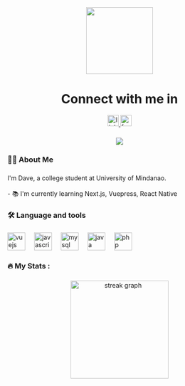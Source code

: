 <div align="center">
  <img height="150" src="https://media.tenor.com/GOj9ZF_-ZOcAAAAM/cat.gif" />
</div>

###

<div align="center">
  <h1>Connect with me in</h1>

  <a href = https://www.linkedin.com/in/dave-henry-fernandez-a69585348/ target="_blank">
  <img src="https://img.shields.io/static/v1?message=LinkedIn&logo=linkedin&label=&color=0077B5&logoColor=white&labelColor=&style=for-the-badge" height="25" alt="linkedin logo" />
  </a>
<a href = https://www.facebook.com/davehenryfernandez target="_blank">
  <img src="https://img.shields.io/static/v1?message=Facebook&logo=facebook&label=&color=1877F2&logoColor=white&labelColor=&style=for-the-badge" height="25" alt="facebook logo" />
</a>
</div>

###

<div align="center">
  <img src="https://visitor-badge.laobi.icu/badge?page_id=Wiggl3s.Wiggl3s&" />
</div>

###



###

<h3 align="left">👩‍💻 About Me</h3>

###

<p align="left">I'm Dave, a college student at University of Mindanao.<br><br>- 📚 I'm currently learning Next.js, Vuepress, React Native</p>

###

<h3 align="left">🛠 Language and tools</h3>

###

<div align="left">
  <img src="https://cdn.jsdelivr.net/gh/devicons/devicon/icons/vuejs/vuejs-original.svg" height="40" alt="vuejs logo" />
  <img width="12" />
  <img src="https://cdn.jsdelivr.net/gh/devicons/devicon/icons/javascript/javascript-original.svg" height="40" alt="javascript logo" />
  <img width="12" />
  <img src="https://cdn.jsdelivr.net/gh/devicons/devicon/icons/mysql/mysql-original.svg" height="40" alt="mysql logo" />
  <img width="12" />
  <img src="https://cdn.jsdelivr.net/gh/devicons/devicon/icons/java/java-original.svg" height="40" alt="java logo" />
  <img width="12" />
  <img src="https://cdn.jsdelivr.net/gh/devicons/devicon/icons/php/php-original.svg" height="40" alt="php logo" />
</div>

###

<h3 align="left">🔥 My Stats :</h3>

###

<div align="center">
  <img src="https://streak-stats.demolab.com?user=Wiggl3s&locale=en&mode=daily&theme=dark&hide_border=false&border_radius=5&order=3" height="220" alt="streak graph" />
</div>

###



###
